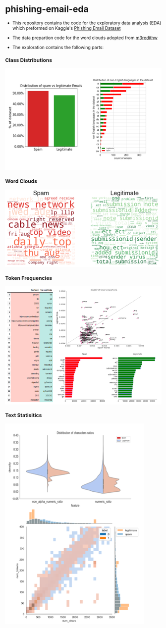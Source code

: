 # phishing-email-eda

- This repository contains the code for the exploratory data analysis (EDA) which preformed on Kaggle's [Phishing Email Dataset](https://www.kaggle.com/datasets/naserabdullahalam/phishing-email-dataset)

- The data prepartion code for the word clouds adopted from [m3redithw](https://github.com/m3redithw/data-science-visualizations/blob/main/WordClouds/prepare.py)

- The exploration contains the following parts:

### Class Distributions
<img src="docs/ds-stats.png">

### Word Clouds
<img src="docs/word-clouds.png">

### Token Frequencies
<img src="docs/token-frequencies.png">

### Text Statisitics
<img src="docs/text-stats.png">
